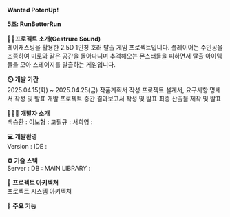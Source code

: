 **Wanted PotenUp!** <br/>

**5조: RunBetterRun** <br/>

**👨‍🏫프로젝트 소개(Gestrure Sound)** <br/>
레이캐스팅을 활용한 2.5D 1인칭 호러 탈출 게임 프로젝트입니다.
플레이어는 주인공을 조종하여 미로와 같은 공간을 돌아다니며 추격해오는 몬스터들을 피하면서 탈출 아이템들을 모아 스테이지를 탈출하는 게임입니다.

**⏲️ 개발 기간** <br/>
2025.04.15(화) ~ 2025.04.25(금)
작품계획서 작성
프로젝트 설계서, 요구사항 명세서 작성 및 발표
개발
프로젝트 중간 결과보고서 작성 및 발표
최종 산출물 제작 및 발표

**🧑‍🤝‍🧑 개발자 소개** <br/>
백승환 : 
이보형 : 
고필규 : 
서희영 : 

**💻 개발환경** <br/>
Version : 
IDE : 

**⚙️ 기술 스택** <br/>
Server : 
DB : 
MAIN LIBRARY : 

**📝 프로젝트 아키텍쳐** <br/>
프로젝트 시스템 아키텍쳐

**📌 주요 기능** <br/>
